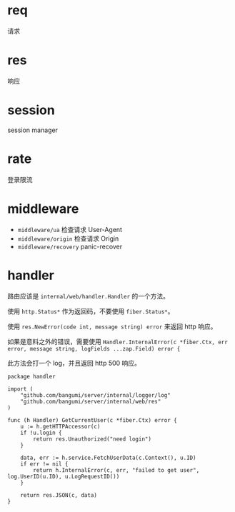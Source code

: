 # req

请求

# res

响应

# session

session manager

# rate

登录限流

# middleware

- `middleware/ua` 检查请求 User-Agent
- `middleware/origin` 检查请求 Origin
- `middleware/recovery` panic-recover

# handler

路由应该是 `internal/web/handler.Handler` 的一个方法。

使用 `http.Status*` 作为返回码，不要使用 `fiber.Status*`。

使用 `res.NewError(code int, message string) error` 来返回 http 响应。

如果是意料之外的错误，需要使用 `Handler.InternalError(c *fiber.Ctx, err error, message string, logFields ...zap.Field) error {`

此方法会打一个 log，并且返回 http 500 响应。

```golang
package handler

import (
	"github.com/bangumi/server/internal/logger/log"
	"github.com/bangumi/server/internal/web/res"
)

func (h Handler) GetCurrentUser(c *fiber.Ctx) error {
	u := h.getHTTPAccessor(c)
	if !u.login {
		return res.Unauthorized("need login")
	}

	data, err := h.service.FetchUserData(c.Context(), u.ID)
	if err != nil {
		return h.InternalError(c, err, "failed to get user", log.UserID(u.ID), u.LogRequestID())
	}

	return res.JSON(c, data)
}
```

